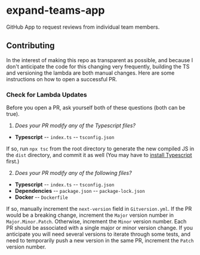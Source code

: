 # expand-teams-app

GitHub App to request reviews from individual team members.

  

## Contributing

In the interest of making this repo as transparent as possible, and because I don't anticipate the code for this changing very frequently, building the TS and versioning the lambda are both manual changes. Here are some instructions on how to open a successful PR.

### Check for Lambda Updates
Before you open a PR, ask yourself both of these questions (both can be true).

1. *Does your PR modify any of the Typescript files?*

 - **Typescript**
 -- `index.ts`
 -- `tsconfig.json`

If so, run `npx tsc` from the root directory to generate the new compiled JS in the `dist` directory, and commit it as well (You may have to [install Typescript](https://www.typescriptlang.org/download) first.)

2. *Does your PR modify any of the following files?*
 - **Typescript**
 -- `index.ts`
 -- `tsconfig.json`
 - **Dependencies**
 -- `package.json`
 -- `package-lock.json`
 - **Docker**
 -- `Dockerfile`

If so, manually increment the `next-version` field in `Gitversion.yml`. If the PR would be a breaking change, increment the `Major` version number in `Major.Minor.Patch`. Otherwise, increment the `Minor` version number. Each PR should be associated with a single major or minor version change. If you anticipate you will need several versions to iterate through some tests, and need to temporarily push a new version in the same PR, increment the `Patch` version number.


